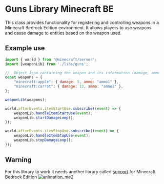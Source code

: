 # Guns Library Minecraft BE
This class provides functionality for registering and controlling weapons in a Minecraft Bedrock Edition environment. 
It allows players to use weapons and cause damage to entities based on the weapon used.
## Example use
```js
import { world } from '@minecraft/server';
import {weaponLib} from './libs/guns';

//  Object Json containing the weapon and its information (damage, ammo). Remember that the ammo must be a scoreboard for the code to work and the item used must be one that can be consumed.
const weapons = {
    "minecraft:apple": { damage: 5, ammo: "ammo1" },
    "minecraft:carrot": { damage: 13, ammo: "ammo2" },
};

weaponLib(weapons);

world.afterEvents.itemStartUse.subscribe((event) => {
    weaponLib.handleItemStartUse(event);
    weaponLib.startDamageLoop();
});

world.afterEvents.itemStopUse.subscribe((event) => {
    weaponLib.handleItemStopUse(event);
    weaponLib.stopDamageLoop();
});

```
## Warning
For this library to work it needs another library called [support](https://github.com/All4nBK/Suport-Script-Bedrock) for Minecraft Bedrock Edition
![animation_me2](https://github.com/All4nBK/Guns-Library-Minecraft-BE/assets/101974432/0a6117fa-4f05-486f-ba62-05d8722ea525)
